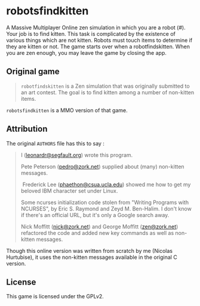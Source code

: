robotsfindkitten
================

A Massive Multiplayer Online zen simulation in which you are a robot (#).
Your job is to find kitten. This task is complicated by the existence of various
things which are not kitten. Robots must touch items to determine if they are
kitten or not. The game starts over when a robotfindskitten. When you are zen
enough, you may leave the game by closing the app.

## Original game

> `robotfindskitten` is a Zen simulation that was originally submitted to an art
> contest. The goal is to find kitten among a number of non-kitten items.

`robotsfindkitten` is a MMO version of that game.

## Attribution

The original `AUTHORS` file has this to say :

> I (leonardr@segfault.org) wrote this program.
> 
> Pete Peterson (pedro@zork.net) supplied about (many) non-kitten messages.
> 
> Frederick Lee (phaethon@csua.ucla.edu) showed me how to get my beloved
> IBM character set under Linux.
> 
> Some ncurses initialization code stolen from "Writing Programs with
> NCURSES", by Eric S. Raymond and Zeyd M. Ben-Halim. I don't know if
> there's an official URL, but it's only a Google search away.
> 
> Nick Moffitt (nick@zork.net) and George Moffitt (zen@zork.net)
> refactored the code and added new key commands as well as non-kitten
> messages.

Though this online version was written from scratch by me (Nicolas Hurtubise),
it uses the non-kitten messages available in the original C version.

## License

This game is licensed under the GPLv2.

